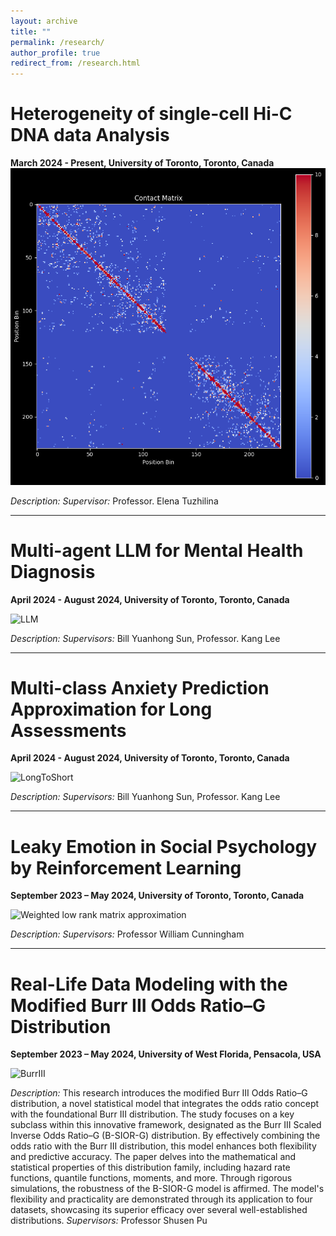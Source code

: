 ```yaml
---
layout: archive
title: ""
permalink: /research/
author_profile: true
redirect_from: /research.html
---
```


# Heterogeneity of single-cell Hi-C DNA data Analysis
**March 2024 - Present, University of Toronto, Toronto, Canada**
![SingleCell](../images/singlecell.png)


*Description:* 
*Supervisor:* Professor. Elena Tuzhilina

---------------------------

# Multi-agent LLM for Mental Health Diagnosis
**April 2024 - August 2024, University of Toronto, Toronto, Canada**

![LLM](path_to_image)

*Description:* 
*Supervisors:* Bill Yuanhong Sun, Professor. Kang Lee 

---------------------------

# Multi-class Anxiety Prediction Approximation for Long Assessments
**April 2024 - August 2024, University of Toronto, Toronto, Canada**

![LongToShort](path_to_image)

*Description:* 
*Supervisors:* Bill Yuanhong Sun, Professor. Kang Lee 

---------------------------

# Leaky Emotion in Social Psychology by Reinforcement Learning
**September 2023 – May 2024, University of Toronto, Toronto, Canada**

![Weighted low rank matrix approximation](path_to_image)

*Description:*
*Supervisors:* Professor William Cunningham

---------------------------

# Real-Life Data Modeling with the Modified Burr III Odds Ratio–G Distribution
**September 2023 – May 2024, University of West Florida, Pensacola, USA**

![BurrIII](path_to_image)

*Description:* This research introduces the modified Burr III Odds Ratio–G distribution, a novel statistical model that integrates the odds ratio concept with the foundational Burr III distribution. The study focuses on a key subclass within this innovative framework, designated as the Burr III Scaled Inverse Odds Ratio–G (B-SIOR-G) distribution. By effectively combining the odds ratio with the Burr III distribution, this model enhances both flexibility and predictive accuracy. The paper delves into the mathematical and statistical properties of this distribution family, including hazard rate functions, quantile functions, moments, and more. Through rigorous simulations, the robustness of the B-SIOR-G model is affirmed. The model's flexibility and practicality are demonstrated through its application to four datasets, showcasing its superior efficacy over several well-established distributions.
*Supervisors:* Professor Shusen Pu